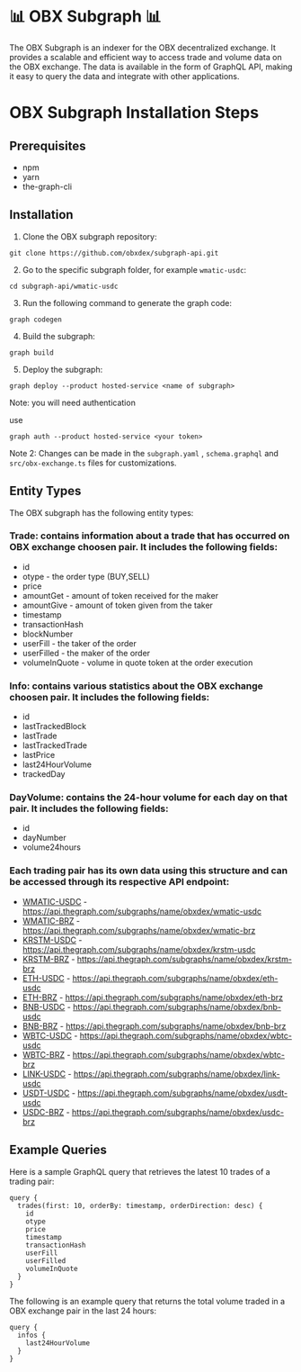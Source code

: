 # 📊 OBX Subgraph 📊

The OBX Subgraph is an indexer for the OBX decentralized exchange. It provides a scalable and efficient way to access trade and volume data on the OBX exchange. The data is available in the form of GraphQL API, making it easy to query the data and integrate with other applications.

# OBX Subgraph Installation Steps

## Prerequisites
- npm 
- yarn
- the-graph-cli

## Installation
1. Clone the OBX subgraph repository: 

```
git clone https://github.com/obxdex/subgraph-api.git
```
2. Go to the specific subgraph folder, for example `wmatic-usdc`: 
```
cd subgraph-api/wmatic-usdc
```
3. Run the following command to generate the graph code:
```
graph codegen
```
4. Build the subgraph:
```
graph build
```
5. Deploy the subgraph:
```
graph deploy --product hosted-service <name of subgraph>
```

Note: you will need authentication

use
```
graph auth --product hosted-service <your token>
```

Note 2: Changes can be made in the `subgraph.yaml` , `schema.graphql` and `src/obx-exchange.ts` files for customizations.

## Entity Types
The OBX subgraph has the following entity types:

### Trade: contains information about a trade that has occurred on OBX exchange choosen pair. It includes the following fields:
- id
- otype - the order type (BUY,SELL)
- price
- amountGet - amount of token received for the maker
- amountGive - amount of token given from the taker
- timestamp
- transactionHash
- blockNumber
- userFill - the taker of the order
- userFilled - the maker of the order
- volumeInQuote - volume in quote token at the order execution

### Info: contains various statistics about the OBX exchange choosen pair. It includes the following fields:
- id
- lastTrackedBlock
- lastTrade
- lastTrackedTrade
- lastPrice
- last24HourVolume
- trackedDay

### DayVolume: contains the 24-hour volume for each day on that pair. It includes the following fields:
- id
- dayNumber
- volume24hours

### Each trading pair has its own data using this structure and can be accessed through its respective API endpoint:

* [WMATIC-USDC](https://thegraph.com/hosted-service/subgraph/obxdex/wnatic-usdc) - https://api.thegraph.com/subgraphs/name/obxdex/wmatic-usdc
* [WMATIC-BRZ](https://thegraph.com/hosted-service/subgraph/obxdex/wnatic-brz) - https://api.thegraph.com/subgraphs/name/obxdex/wmatic-brz
* [KRSTM-USDC](https://thegraph.com/hosted-service/subgraph/obxdex/krstm-usdc) - https://api.thegraph.com/subgraphs/name/obxdex/krstm-usdc
* [KRSTM-BRZ](https://thegraph.com/hosted-service/subgraph/obxdex/krstm-brz) - https://api.thegraph.com/subgraphs/name/obxdex/krstm-brz
* [ETH-USDC](https://thegraph.com/hosted-service/subgraph/obxdex/eth-usdc) - https://api.thegraph.com/subgraphs/name/obxdex/eth-usdc
* [ETH-BRZ](https://thegraph.com/hosted-service/subgraph/obxdex/eth-brz) - https://api.thegraph.com/subgraphs/name/obxdex/eth-brz
* [BNB-USDC](https://thegraph.com/hosted-service/subgraph/obxdex/bnb-usdc) - https://api.thegraph.com/subgraphs/name/obxdex/bnb-usdc
* [BNB-BRZ](https://thegraph.com/hosted-service/subgraph/obxdex/bnb-brz) - https://api.thegraph.com/subgraphs/name/obxdex/bnb-brz
* [WBTC-USDC](https://thegraph.com/hosted-service/subgraph/obxdex/wbtc-usdc) - https://api.thegraph.com/subgraphs/name/obxdex/wbtc-usdc
* [WBTC-BRZ](https://thegraph.com/hosted-service/subgraph/obxdex/wbtc-brz) - https://api.thegraph.com/subgraphs/name/obxdex/wbtc-brz
* [LINK-USDC](https://thegraph.com/hosted-service/subgraph/obxdex/link-usdc) - https://api.thegraph.com/subgraphs/name/obxdex/link-usdc
* [USDT-USDC](https://thegraph.com/hosted-service/subgraph/obxdex/usdt-usdc) - https://api.thegraph.com/subgraphs/name/obxdex/usdt-usdc
* [USDC-BRZ](https://thegraph.com/hosted-service/subgraph/obxdex/usdc-brz) - https://api.thegraph.com/subgraphs/name/obxdex/usdc-brz

## Example Queries
Here is a sample GraphQL query that retrieves the latest 10 trades of a trading pair:
```
query {
  trades(first: 10, orderBy: timestamp, orderDirection: desc) {
    id
    otype
    price
    timestamp
    transactionHash
    userFill
    userFilled
    volumeInQuote
  }
}

```
The following is an example query that returns the total volume traded in a OBX exchange pair in the last 24 hours:
```
query {
  infos {
    last24HourVolume
  }
}
```


